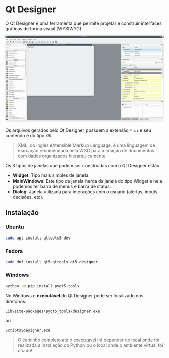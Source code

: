 # Qt Designer

O Qt Designer é uma ferramenta que permite projetar e construir interfaces gráficas de forma visual (WYSIWYG).

![Qt Designer](./imgs/qt_designer/qt-designer.png)

Os arquivos gerados pelo Qt Designer possuem a extensão ``*.ui`` e seu conteúdo é do tipo ``XML``.

> XML, do inglês eXtensible Markup Language, é uma linguagem de marcação recomendada pela W3C para a criação de documentos com dados organizados hierarquicamente.

Os 3 tipos de janelas que podem ser construídas com o Qt Designer estão:

- **Widget**: Tipo mais simples de janela.
- **MainWindows**: Este tipo de janela herda da janela do tipo Widget e nela podemos ter barra de menus e barra de status.
- **Dialog**: Janela utilizada para interações com o usuário (alertas, inputs, decisões, etc).

## Instalação 

### Ubuntu

```bash
sudo apt install qttools5-dev
```

### Fedora

```bash
sudo dnf install qt5-qttools qt5-designer
```

### Windows

```bash
python -m pip install pyqt5-tools
```

No Windows o **executável** do Qt Designer pode ser localizado nos diretórios:

```bat
Lib\site-packages\pyqt5_tools\designer.exe
```

ou

```bat
Scripts\designer.exe
```

> O caminho completo até o executável irá depender do local onde foi realizada a instalação do Python ou o local onde o ambiente virtual foi criado!
